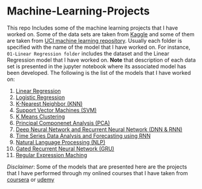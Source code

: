 # Machine-Learning-Projects
This repo Includes some of the machine learning projects that I have worked on. Some of the data sets are taken from [Kaggle](https://www.kaggle.com) and some of them are taken from [UCI machine learning repository](http://archive.ics.uci.edu/ml/index.php). Usually each folder is specified with the name of the model that I have worked on. For instance, `01-Linear Regression folder` includes the dataset and the Linear Regression model that I have worked on. **Note** that description of each data set is presented in the jupyter notebook where its associated model has been developed. The following is the list of the models that I have worked on:

1. [Linear Regression](https://github.com/mohazari/Machine-Learning-Projects/tree/main/01-Linear%20Regression)
2. [Logistic Regression](https://github.com/mohazari/Machine-Learning-Projects/tree/main/02-Logistic%20regression)
3. [K-Nearest Neighbor (KNN)](https://github.com/mohazari/Machine-Learning-Projects/tree/main/03-K%20Nearest%20Neighbor(KNN))
4. [Support Vector Machines (SVM)](https://github.com/mohazari/Machine-Learning-Projects/tree/main/04-Support%20Vector%20Machines(SVM))
5. [K Means Clustering](https://github.com/mohazari/Machine-Learning-Projects/tree/main/06-%20K%20means%20Clustering)
6. [Principal Componenet Analysis (PCA)](https://github.com/mohazari/Machine-Learning-Projects/tree/main/07-Principal%20Component%20Analysis%20(PCA))
7. [Deep Neural Network and Recurrent Neural Network (DNN & RNN)](https://github.com/mohazari/Machine-Learning-Projects/tree/main/08-Artifitial%20Neural%20Network)
8. [Time Series Data Analysis and Forecasting using RNN](https://github.com/mohazari/Machine-Learning-Projects/tree/main/09-TimeSeriesDataAnalysis)
9. [Natural Language Processing (NLP)](https://github.com/mohazari/Machine-Learning-Projects/tree/main/10-NLP/12-NLP)
10. [Gated Recurrent Neural Network (GRU)](https://github.com/mohazari/Machine-Learning-Projects/tree/main/GRU_Shakespeare_Language_Model)
11. [Regular Expression Maching](https://github.com/mohazari/Machine-Learning-Projects/tree/main/Regular_expression_matching) 


*Disclaimer*: Some of the models that are presented here are the projects that I have performed through my onlined courses that I have taken from [coursera](https://www.coursera.org) or [udemy](https://www.udemy.com)
